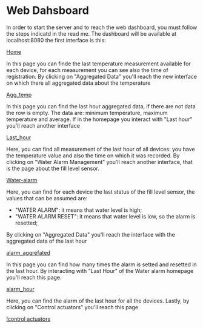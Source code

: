 # Web Dahsboard

In order to start the server and to reach the web dashboard, you must follow the steps indicatd in the read me. The dashboard will be available at localhost:8080 the first interface is this: 

[Home](https://github.com/daniele3b/SafeWater/blob/main/images/home.png)

In this page you can finde the last temperature measurement available for each device, for each measurement you can see also the time of registration. By clicking on "Aggregated Data" you'll reach the new interface on which there all aggregated data about the temperature

[Agg_temp](https://github.com/daniele3b/SafeWater/blob/main/images/agg_temp.png)

In this page you can find the last hour aggregated data, if there are not data the row is empty. The data are: minimum temperature, maximum temperature and average.
If in the homepage you interact with "Last hour" you'll reach another interface

[Last_hour](https://github.com/daniele3b/SafeWater/blob/main/images/last_temp.png)

Here, you can find all measurement of the last hour of all devices: you have the temperature value and also the time on which it was recorded.
By clicking on "Water Alarm Management" you'll reach another interface, that is the page about the fill level sensor.

[Water-alarm](https://github.com/daniele3b/SafeWater/blob/main/images/alarm.png)

Here, you can find for each device the last status of the fill level sensor, the values that can be assumed are:

- "WATER ALARM": it means that water level is high;
- "WATER ALARM RESET": it means that water level is low, so the alarm is resetted;

By clicking on "Aggregated Data" you'll reach the interface with the aggregated data of the last hour

[alarm_aggrefated](https://github.com/daniele3b/SafeWater/blob/main/images/agg_al.png)

In this page you can find how many times the alarm is setted and resetted in the last hour.
By interacting with "Last Hour" of the Water alarm homepage you'll reach this page.

[alarm_hour](https://github.com/daniele3b/SafeWater/blob/main/images/hour_al.png)

Here, you can find the alarm of the last hour for all the devices.
Lastly, by clicking on "Control actuators" you'll reach this page

[!control actuators](https://github.com/daniele3b/SafeWater/blob/main/images/control%20act.png)
